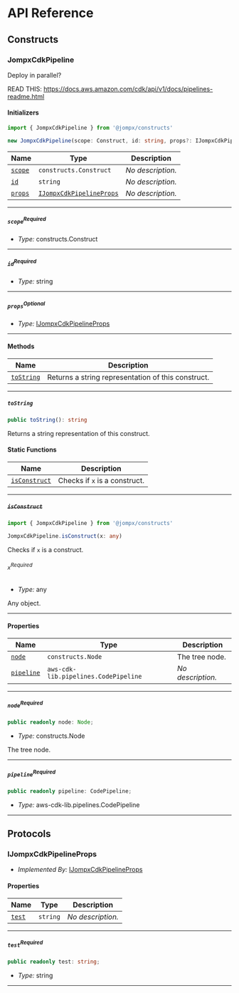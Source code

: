 # API Reference <a name="API Reference" id="api-reference"></a>

## Constructs <a name="Constructs" id="Constructs"></a>

### JompxCdkPipeline <a name="JompxCdkPipeline" id="@jompx/constructs.JompxCdkPipeline"></a>

Deploy in parallel?

READ THIS: https://docs.aws.amazon.com/cdk/api/v1/docs/pipelines-readme.html

#### Initializers <a name="Initializers" id="@jompx/constructs.JompxCdkPipeline.Initializer"></a>

```typescript
import { JompxCdkPipeline } from '@jompx/constructs'

new JompxCdkPipeline(scope: Construct, id: string, props?: IJompxCdkPipelineProps)
```

| **Name** | **Type** | **Description** |
| --- | --- | --- |
| <code><a href="#@jompx/constructs.JompxCdkPipeline.Initializer.parameter.scope">scope</a></code> | <code>constructs.Construct</code> | *No description.* |
| <code><a href="#@jompx/constructs.JompxCdkPipeline.Initializer.parameter.id">id</a></code> | <code>string</code> | *No description.* |
| <code><a href="#@jompx/constructs.JompxCdkPipeline.Initializer.parameter.props">props</a></code> | <code><a href="#@jompx/constructs.IJompxCdkPipelineProps">IJompxCdkPipelineProps</a></code> | *No description.* |

---

##### `scope`<sup>Required</sup> <a name="scope" id="@jompx/constructs.JompxCdkPipeline.Initializer.parameter.scope"></a>

- *Type:* constructs.Construct

---

##### `id`<sup>Required</sup> <a name="id" id="@jompx/constructs.JompxCdkPipeline.Initializer.parameter.id"></a>

- *Type:* string

---

##### `props`<sup>Optional</sup> <a name="props" id="@jompx/constructs.JompxCdkPipeline.Initializer.parameter.props"></a>

- *Type:* <a href="#@jompx/constructs.IJompxCdkPipelineProps">IJompxCdkPipelineProps</a>

---

#### Methods <a name="Methods" id="Methods"></a>

| **Name** | **Description** |
| --- | --- |
| <code><a href="#@jompx/constructs.JompxCdkPipeline.toString">toString</a></code> | Returns a string representation of this construct. |

---

##### `toString` <a name="toString" id="@jompx/constructs.JompxCdkPipeline.toString"></a>

```typescript
public toString(): string
```

Returns a string representation of this construct.

#### Static Functions <a name="Static Functions" id="Static Functions"></a>

| **Name** | **Description** |
| --- | --- |
| <code><a href="#@jompx/constructs.JompxCdkPipeline.isConstruct">isConstruct</a></code> | Checks if `x` is a construct. |

---

##### ~~`isConstruct`~~ <a name="isConstruct" id="@jompx/constructs.JompxCdkPipeline.isConstruct"></a>

```typescript
import { JompxCdkPipeline } from '@jompx/constructs'

JompxCdkPipeline.isConstruct(x: any)
```

Checks if `x` is a construct.

###### `x`<sup>Required</sup> <a name="x" id="@jompx/constructs.JompxCdkPipeline.isConstruct.parameter.x"></a>

- *Type:* any

Any object.

---

#### Properties <a name="Properties" id="Properties"></a>

| **Name** | **Type** | **Description** |
| --- | --- | --- |
| <code><a href="#@jompx/constructs.JompxCdkPipeline.property.node">node</a></code> | <code>constructs.Node</code> | The tree node. |
| <code><a href="#@jompx/constructs.JompxCdkPipeline.property.pipeline">pipeline</a></code> | <code>aws-cdk-lib.pipelines.CodePipeline</code> | *No description.* |

---

##### `node`<sup>Required</sup> <a name="node" id="@jompx/constructs.JompxCdkPipeline.property.node"></a>

```typescript
public readonly node: Node;
```

- *Type:* constructs.Node

The tree node.

---

##### `pipeline`<sup>Required</sup> <a name="pipeline" id="@jompx/constructs.JompxCdkPipeline.property.pipeline"></a>

```typescript
public readonly pipeline: CodePipeline;
```

- *Type:* aws-cdk-lib.pipelines.CodePipeline

---




## Protocols <a name="Protocols" id="Protocols"></a>

### IJompxCdkPipelineProps <a name="IJompxCdkPipelineProps" id="@jompx/constructs.IJompxCdkPipelineProps"></a>

- *Implemented By:* <a href="#@jompx/constructs.IJompxCdkPipelineProps">IJompxCdkPipelineProps</a>


#### Properties <a name="Properties" id="Properties"></a>

| **Name** | **Type** | **Description** |
| --- | --- | --- |
| <code><a href="#@jompx/constructs.IJompxCdkPipelineProps.property.test">test</a></code> | <code>string</code> | *No description.* |

---

##### `test`<sup>Required</sup> <a name="test" id="@jompx/constructs.IJompxCdkPipelineProps.property.test"></a>

```typescript
public readonly test: string;
```

- *Type:* string

---


